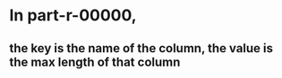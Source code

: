 # In part-r-00000,
## the key is the name of the column, the value is the max length of that column
